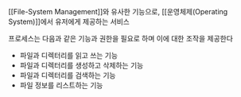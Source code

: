 
[[File-System Management]]와 유사한 기능으로, [[운영체제(Operating System)]]에서 유저에게 제공하는 서비스

프로세스는 다음과 같은 기능과 권한을 필요로 하며 이에 대한 조작을 제공한다
+ 파일과 디렉터리를 읽고 쓰는 기능
+ 파일과 디렉터리를 생성하고 삭제하는 기능
+ 파일과 디렉터리를 검색하는 기능
+ 파일 정보를 리스트하는 기능

